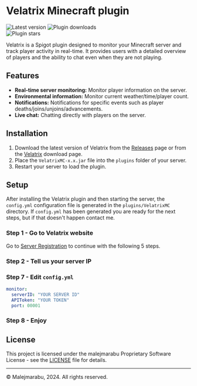 # Velatrix Minecraft plugin
![Latest version](https://img.shields.io/github/v/release/malejmarabu/Velatrix-MC-plugin?display_name=release&style=social&label=Latest%20version
)  ![Plugin downloads](https://img.shields.io/github/downloads/malejmarabu/Velatrix-MC-plugin/total?style=social&label=Total%20downloads)  
![Plugin stars](https://img.shields.io/github/stars/malejmarabu/Velatrix-MC-plugin?style=social)

Velatrix is a Spigot plugin designed to monitor your Minecraft server and track player activity in real-time. It provides users with a detailed overview of players and the ability to chat even when they are not playing.

## Features

- **Real-time server monitoring:** Monitor player information on the server.
- **Environmental information:** Monitor current weather/time/player count.
- **Notifications:** Notifications for specific events such as player deaths/joins/unjoins/advancements.
- **Live chat:** Chatting directly with players on the server.

## Installation

1. Download the latest version of Velatrix from the [Releases](https://github.com/malejmarabu/Velatrix-MC-plugin/releases) page or from the [Velatrix](https://velatrix.xyz/download/) download page.
2. Place the `VelatrixMC-x.x.jar` file into the `plugins` folder of your server.
3. Restart your server to load the plugin.

## Setup

After installing the Velatrix plugin and then starting the server, the `config.yml` configuration file is generated in the `plugins/VelatrixMC` directory. If `config.yml` has been generated you are ready for the next steps, but if that doesn't happen contact me.

### Step 1 - Go to Velatrix website
Go to [Server Registration](https://velatrix.xyz/create/) to continue with the following 5 steps.

### Step 2 - Tell us your server IP


### Step 7  - Edit `config.yml`

```yaml
monitor:
  serverID: "YOUR SERVER ID"
  APIToken: "YOUR TOKEN"
  port: 00001
```

### Step 8 - Enjoy

## License

This project is licensed under the malejmarabu Proprietary Software License - see the [LICENSE](./LICENSE) file for details.


------------

© Malejmarabu, 2024. All rights reserved.
